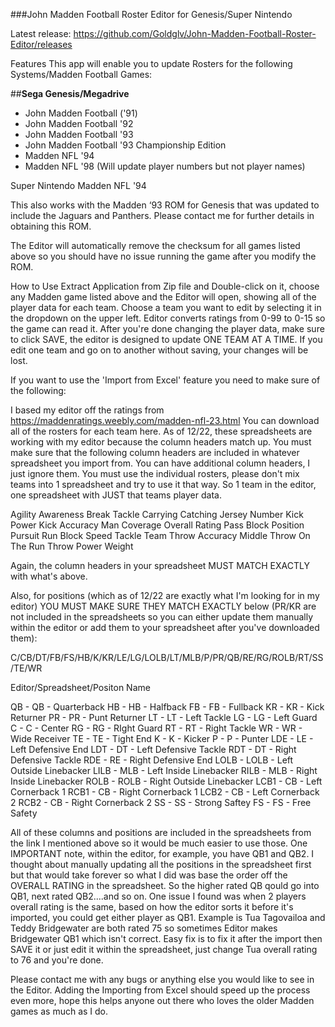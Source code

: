 ###John Madden Football Roster Editor for Genesis/Super Nintendo

Latest release: https://github.com/Goldglv/John-Madden-Football-Roster-Editor/releases

Features This app will enable you to update Rosters for the following Systems/Madden Football Games:

##**Sega Genesis/Megadrive**
- John Madden Football ('91) 
- John Madden Football '92 
- John Madden Football '93 
- John Madden Football '93 Championship Edition 
- Madden NFL '94 
- Madden NFL '98 (Will update player numbers but not player names)

Super Nintendo 
Madden NFL '94

This also works with the Madden ‘93 ROM for Genesis that was updated to include the Jaguars and Panthers. Please contact me for further details in obtaining this ROM.

The Editor will automatically remove the checksum for all games listed above so you should have no issue running the game after you modify the ROM.

How to Use Extract Application from Zip file and Double-click on it, choose any Madden game listed above and the Editor will open, showing all of the player data for each team. Choose a team you want to edit by selecting it in the dropdown on the upper left. Editor converts ratings from 0-99 to 0-15 so the game can read it. After you're done changing the player data, make sure to click SAVE, the editor is designed to update ONE TEAM AT A TIME. If you edit one team and go on to another without saving, your changes will be lost.

If you want to use the 'Import from Excel' feature you need to make sure of the following:

I based my editor off the ratings from https://maddenratings.weebly.com/madden-nfl-23.html You can download all of the rosters for each team here. As of 12/22, these spreadsheets are working with my editor because the column headers match up. You must make sure that the following column headers are included in whatever spreadsheet you import from. You can have additional column headers, I just ignore them. You must use the individual rosters, please don't mix teams into 1 spreadsheet and try to use it that way. So 1 team in the editor, one spreadsheet with JUST that teams player data.

Agility
Awareness
Break Tackle
Carrying
Catching
Jersey Number
Kick Power
Kick Accuracy
Man Coverage
Overall Rating
Pass Block
Position
Pursuit
Run Block
Speed
Tackle
Team
Throw Accuracy Middle
Throw On The Run
Throw Power
Weight

Again, the column headers in your spreadsheet MUST MATCH EXACTLY with what's above.

Also, for positions (which as of 12/22 are exactly what I'm looking for in my editor) YOU MUST MAKE SURE THEY MATCH EXACTLY below (PR/KR are not included in the spreadsheets so you can either update them manually within the editor or add them to your spreadsheet after you've downloaded them):

C/CB/DT/FB/FS/HB/K/KR/LE/LG/LOLB/LT/MLB/P/PR/QB/RE/RG/ROLB/RT/SS/TE/WR

Editor/Spreadsheet/Positon Name

QB - QB - Quarterback
HB - HB - Halfback
FB - FB - Fullback
KR - KR - Kick Returner
PR - PR - Punt Returner
LT - LT - Left Tackle
LG - LG - Left Guard
C - C - Center
RG - RG - RIght Guard
RT - RT - Right Tackle
WR - WR - Wide Receiver
TE - TE - Tight End
K - K - Kicker
P - P - Punter
LDE - LE - Left Defensive End
LDT - DT - Left Defensive Tackle
RDT - DT - Right Defensive Tackle
RDE - RE - Right Defensive End
LOLB - LOLB - Left Outside Linebacker
LILB - MLB - Left Inside Linebacker
RILB - MLB - Right Inside Linebacker
ROLB - ROLB - Right Outside Linebacker
LCB1 - CB - Left Cornerback 1
RCB1 - CB - Right Cornerback 1
LCB2 - CB - Left Cornerback 2
RCB2 - CB - Right Cornerback 2
SS - SS - Strong Saftey
FS - FS - Free Safety


All of these columns and positions are included in the spreadsheets from the link I mentioned above so it would be much easier to use those. One IMPORTANT note, within the editor, for example, you have QB1 and QB2. I thought about manually updating all the positions in the spreadsheet first but that would take forever so what I did was base the order off the OVERALL RATING in the spreadsheet. So the higher rated QB qould go into QB1, next rated QB2....and so on. One issue I found was when 2 players overall rating is the same, based on how the editor sorts it before it's imported, you could get either player as QB1. Example is Tua Tagovailoa and Teddy Bridgewater are both rated 75 so sometimes Editor makes Bridgewater QB1 which isn't correct. Easy fix is to fix it after the import then SAVE it or just edit it within the spreadsheet, just change Tua overall rating to 76 and you're done.

Please contact me with any bugs or anything else you would like to see in the Editor. Adding the Importing from Excel should speed up the process even more, hope this helps anyone out there who loves the older Madden games as much as I do.
